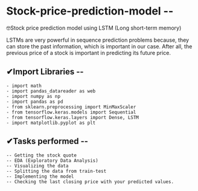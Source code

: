 # Stock-price-prediction-model --
🤓Stock price prediction model using LSTM (Long short-term memory)

LSTMs are very powerful in sequence prediction problems because, they can store the past information, which is important in our case. 
After all, the previous price of a stock is important in predicting its future price.

## ✔Import Libraries --

    - import math
    - import pandas_datareader as web
    - import numpy as np
    - import pandas as pd
    - from sklearn.preprocessing import MinMaxScaler
    - from tensorflow.keras.models import Sequential
    - from tensorflow.keras.layers import Dense, LSTM
    - import matplotlib.pyplot as plt
    
    
    
  ## ✔Tasks performed --
  
    -- Getting the stock quote
    -- EDA (Exploratory Data Analysis)
    -- Visualizing the data
    -- Splitting the data from train-test
    -- Implementing the model
    -- Checking the last closing price with your predicted values.
    
    
  
